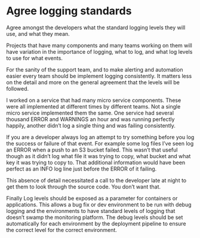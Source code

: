 # Agree logging standards

Agree amongst the developers what the standard logging levels they will use, and what they mean.

Projects that have many components and many teams working on them will have variation in the importance of logging, what to log, and what log levels to use for what events.

For the sanity of the support team, and to make alerting and automation easier every team should be implement logging consistently. It matters less on the detail and more on the general agreement that the levels will be followed.

I worked on a service that had many micro service components. These were all implemented at different times by different teams. Not a single micro service implemented them the same. One service had several thousand ERROR and WARNINGS an hour and was running perfectly happily, another didn’t log a single thing and was failing consistently.

If you are a developer always log an attempt to try something before you log the success or failure of that event. For example some log files I’ve seen log an ERROR when a push to an S3 bucket failed. This wasn’t that useful though as it didn’t log what file it was trying to copy, what bucket and what key it was trying to copy to. That additional information would have been perfect as an INFO log line just before the ERROR of it failing.

This absence of detail necessitated a call to the developer late at night to get them to look through the source code. You don’t want that.

Finally Log levels should be exposed as a parameter for containers or applications. This allows a bug fix or dev environment to be run with debug logging and the environments to have standard levels of logging that doesn’t swamp the monitoring platform. The debug levels should be set automatically for each environment by the deployment pipeline to ensure the correct level for the correct environment.  


